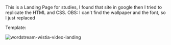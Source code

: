 This is a Landing Page for studies, I found that site in google then I tried to replicate the HTML and CSS.
OBS: I can't find the wallpaper and the font, so I just replaced

Template:

![wordstream-wistia-video-landing](https://user-images.githubusercontent.com/98137286/219970628-8e97fd45-7a80-4682-aeac-41fe68852d8e.jpg)

